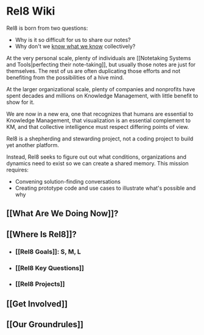 # Rel8 Wiki
Rel8 is born from two questions:

- Why is it so difficult for us to share our notes?
- Why don't we [know what we know](https://www.amazon.com/Only-Knew-What-Know-Knowledge-ebook/dp/B005PSJ2J2/jerrymichalskisr) collectively? 

At the very personal scale, plenty of individuals are [[Notetaking Systems and Tools|perfecting their note-taking]], but usually those notes are just for themselves. The rest of us are often duplicating those efforts and not benefiting from the possibilities of a hive mind. 

At the larger organizational scale, plenty of companies and nonprofits have spent decades and millions on Knowledge Management, with little benefit to show for it. 

We are now in a new era, one that recognizes that humans are essential to Knowledge Management, that visualization is an essential complement to KM, and that collective intelligence must respect differing points of view. 

Rel8 is a shepherding and stewarding project, not a coding project to build yet another platform. 

Instead, Rel8 seeks to figure out out what conditions, organizations and dynamics need to exist so we can create a shared memory. This mission requires:

- Convening solution-finding conversations
- Creating prototype code and use cases to illustrate what's possible and why

## [[What Are We Doing Now]]?
## [[Where Is Rel8]]?
- ### [[Rel8 Goals]]: S, M, L
- ### [[Rel8 Key Questions]] 
- ### [[Rel8 Projects]]
## [[Get Involved]]

## [[Our Groundrules]]
